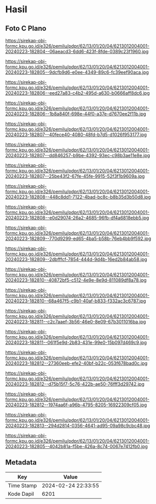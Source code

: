 # Hasil

## Foto C Plano

https://sirekap-obj-formc.kpu.go.id/e326/pemilu/pdpr/62/13/01/20/04/6213012004001-20240223-182804--06aeacd3-6dd6-423f-8fde-0389c23f1960.jpg

https://sirekap-obj-formc.kpu.go.id/e326/pemilu/pdpr/62/13/01/20/04/6213012004001-20240223-182805--9dcfb9d6-e0ee-4349-89c6-fc39eef90aca.jpg

https://sirekap-obj-formc.kpu.go.id/e326/pemilu/pdpr/62/13/01/20/04/6213012004001-20240223-182806--eed27a83-c4b2-495d-a630-b0666aff8dc6.jpg

https://sirekap-obj-formc.kpu.go.id/e326/pemilu/pdpr/62/13/01/20/04/6213012004001-20240223-182806--1b8a840f-698e-44f0-a37e-d7670ee2f11b.jpg

https://sirekap-obj-formc.kpu.go.id/e326/pemilu/pdpr/62/13/01/20/04/6213012004001-20240223-182807--40fece40-4080-48fd-b7d5-d1026f953177.jpg

https://sirekap-obj-formc.kpu.go.id/e326/pemilu/pdpr/62/13/01/20/04/6213012004001-20240223-182807--dd846257-b9be-4392-93ec-c98b3ae11e8e.jpg

https://sirekap-obj-formc.kpu.go.id/e326/pemilu/pdpr/62/13/01/20/04/6213012004001-20240223-182807--25be43f2-67fe-45fe-9915-52f3f1b9609a.jpg

https://sirekap-obj-formc.kpu.go.id/e326/pemilu/pdpr/62/13/01/20/04/6213012004001-20240223-182808--448c8dd1-7122-4bad-bc8c-b8b35d3b50d8.jpg

https://sirekap-obj-formc.kpu.go.id/e326/pemilu/pdpr/62/13/01/20/04/6213012004001-20240223-182808--e0d29074-26a2-4685-96fb-df4a6818ebb5.jpg

https://sirekap-obj-formc.kpu.go.id/e326/pemilu/pdpr/62/13/01/20/04/6213012004001-20240223-182809--770d9299-ed65-4ba5-b58b-76eb4bb9f592.jpg

https://sirekap-obj-formc.kpu.go.id/e326/pemilu/pdpr/62/13/01/20/04/6213012004001-20240223-182809--2dbfffcf-7854-444d-9d4b-16ed2b84ab58.jpg

https://sirekap-obj-formc.kpu.go.id/e326/pemilu/pdpr/62/13/01/20/04/6213012004001-20240223-182810--40872bf5-c512-4e9e-8e9d-811089df8a78.jpg

https://sirekap-obj-formc.kpu.go.id/e326/pemilu/pdpr/62/13/01/20/04/6213012004001-20240223-182810--68a467f5-c9b1-40af-b833-f332ac3c6787.jpg

https://sirekap-obj-formc.kpu.go.id/e326/pemilu/pdpr/62/13/01/20/04/6213012004001-20240223-182811--c2c7aaef-3b56-46e0-8e09-67b3011016ba.jpg

https://sirekap-obj-formc.kpu.go.id/e326/pemilu/pdpr/62/13/01/20/04/6213012004001-20240223-182811--061f5e9d-2b83-431e-99e0-15b097d469c9.jpg

https://sirekap-obj-formc.kpu.go.id/e326/pemilu/pdpr/62/13/01/20/04/6213012004001-20240223-182812--27360eeb-efe2-40bf-b22c-053f678bad0c.jpg

https://sirekap-obj-formc.kpu.go.id/e326/pemilu/pdpr/62/13/01/20/04/6213012004001-20240223-182812--d75b15f7-5c76-422b-ae50-76fff3d29742.jpg

https://sirekap-obj-formc.kpu.go.id/e326/pemilu/pdpr/62/13/01/20/04/6213012004001-20240223-182812--1974aa6f-a96b-4795-8205-16922309cf05.jpg

https://sirekap-obj-formc.kpu.go.id/e326/pemilu/pdpr/62/13/01/20/04/6213012004001-20240223-182813--294d2814-0356-4641-ad95-09a98c9cbc48.jpg

https://sirekap-obj-formc.kpu.go.id/e326/pemilu/pdpr/62/13/01/20/04/6213012004001-20240223-182805--4042b81a-f5be-426a-8c74-0067e7412fb0.jpg


## Metadata

| Key        | Value               |
| ---------- | ------------------- |
| Time Stamp | 2024-02-24 22:33:55 |
| Kode Dapil | 6201                |



